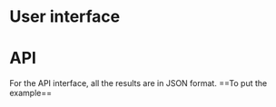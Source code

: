 # User interface


# API
For the API interface,  all the results are in JSON format. ==To put the example==